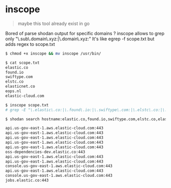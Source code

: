# inscope
> maybe this tool already exist in go

Bored of parse shodan output for specific domains ?
inscope allows to grep only "\\.sub\\.domain\\.xyz:|\\.domain\\.xyz:"
It's like egrep -f scope.txt but adds regex to scope.txt

```sh
$ chmod +x inscope && mv inscope /usr/bin/
```

```sh
$ cat scope.txt
elastic.co
found.io
swiftype.com
elstc.co
elasticnet.co
eops.nl
elastic-cloud.com
```
```sh
$ inscope scope.txt
# grep -E "\.elastic\.co:|\.found\.io:|\.swiftype\.com:|\.elstc\.co:|\.elasticnet\.co:|\.eops\.nl:|\.elastic-cloud\.com:"
```

```sh
$ shodan search hostname:elastic.co,found.io,swiftype.com,elstc.co,elasticnet.co,eops.nl,elastic-cloud.com --fields hostnames,port --separator " " --limit 1000| awk '{print $1":"$2}' |grep -v ";"| inscope scope.txt

api.us-gov-east-1.aws.elastic-cloud.com:443
api.us-gov-east-1.aws.elastic-cloud.com:443
api.us-gov-east-1.aws.elastic-cloud.com:443
api.us-gov-east-1.aws.elastic-cloud.com:443
api.us-gov-east-1.aws.elastic-cloud.com:443
oss-dependencies-dev.elastic.co:443
api.us-gov-east-1.aws.elastic-cloud.com:443
api.us-gov-east-1.aws.elastic-cloud.com:443
console.us-gov-east-1.aws.elastic-cloud.com:443
api.us-gov-east-1.aws.elastic-cloud.com:443
console.us-gov-east-1.aws.elastic-cloud.com:443
jobs.elastic.co:443
```
